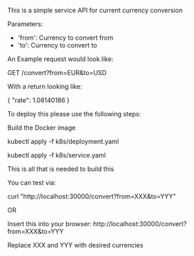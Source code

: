 This is a simple service API for current currency conversion

Parameters:

- 'from': Currency to convert from
- 'to': Currency to convert to

An Example request would look like:

GET /convert?from=EUR&to=USD

With a return looking like:

{
"rate": 1.08140186
}


To deploy this please use the following steps:

Build the Docker image

kubectl apply -f k8s/deployment.yaml

kubectl apply -f k8s/service.yaml


This is all that is needed to build this


You can test via:

curl "http://localhost:30000/convert?from=XXX&to=YYY"

OR

Insert this into your browser: http://localhost:30000/convert?from=XXX&to=YYY

Replace XXX and YYY with desired currencies

